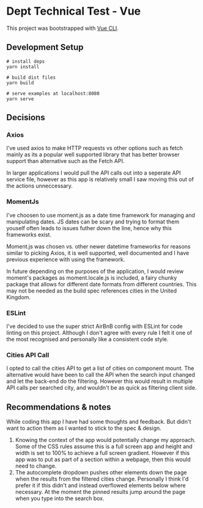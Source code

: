 # Dept Technical Test - Vue

This project was bootstrapped with [Vue CLI](https://cli.vuejs.org/).

## Development Setup
```
# install deps
yarn install

# build dist files
yarn build

# serve examples at localhost:8080
yarn serve
```

## Decisions

### Axios

I've used axios to make HTTP requests vs other options such as fetch mainly as its a popular well supported library that has better browser support than alternative such as the Fetch API.

In larger applications I would pull the API calls out into a seperate API service file, however as this app is relatively small I saw moving this out of the actions unneccessary.

### MomentJs

I've choosen to use moment.js as a date time framework for managing and manipulating dates. JS dates can be scary and trying to format them youself often leads to issues futher down the line, hence why this frameworks exist.

Moment.js was chosen vs. other newer datetime frameworks for reasons similar to picking Axios, it is well supported, well documented and I have previous experience with using the framework.

In future depending on the purposes of the application, I would review moment's packages as moment.locale.js is included, a fairy chunky package that allows for different date formats from different countries. This may not be needed as the build spec references cities in the United Kingdom.

### ESLint

I've decided to use the super strict AirBnB config with ESLint for code linting on this project. Although I don't agree with every rule I felt it one of the most recognised and personally like a consistent code style.

### Cities API Call

I opted to call the cities API to get a list of cities on component mount. The alternative would have been to call the API when the search input changed and let the back-end do the filtering. However this would result in multiple API calls per searched city, and wouldn't be as quick as filtering client side.

## Recommendations &amp; notes
While coding this app I have had some thoughts and feedback. But didn't want to action them as I wanted to stick to the spec & design.

1. Knowing the context of the app would potentially change my approach. Some of the CSS rules assume this is a full screen app and height and width is set to 100% to achieve a full screen gradient. However if this app was to put as part of a section within a webpage, then this would need to change.
2. The autocomplete dropdown pushes other elements down the page when the results from the filtered cities change. Personally I think I'd prefer it if this didn't and instead overflowed elements below where necessary. At the moment the pinned results jump around the page when you type into the search box.
